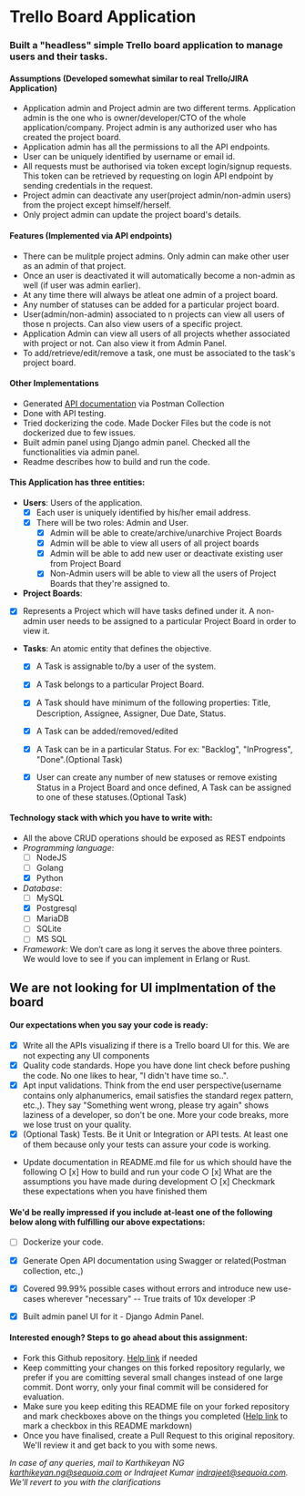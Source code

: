 # Trello Board Application

### Built a "headless" simple Trello board application to manage users and their tasks.	

#### Assumptions (Developed somewhat similar to real Trello/JIRA Application)
 - Application admin and Project admin are two different terms. Application admin is the one who is owner/developer/CTO of the whole application/company. Project admin is any authorized user who has created the project board.
 - Application admin has all the permissions to all the API endpoints.
 - User can be uniquely identified by username or email id.
 - All requests must be authorised via token except login/signup requests. This token can be retrieved by requesting on login API endpoint by sending credentials in the request.
 - Project admin can deactivate any user(project admin/non-admin users) from the project except himself/herself.
 - Only project admin can update the project board's details. 

 #### Features (Implemented via API endpoints)
  - There can be mulitple project admins. Only admin can make other user as an admin of that project.
  - Once an user is deactivated it will automatically become a non-admin as well (if user was admin earlier).
  - At any time there will always be atleat one admin of a project board.
  - Any number of statuses can be added for a particular project board.
  - User(admin/non-admin) associated to n projects can view all users of those n projects. Can also view users of a specific project.
  - Application Admin can view all users of all projects whether associated with project or not. Can also view it from Admin Panel.
  - To add/retrieve/edit/remove a task, one must be associated to the task's project board.

#### Other Implementations
 - Generated [API documentation](https://www.getpostman.com/collections/676f38b3884d762d4f9d) via Postman Collection
 - Done with API testing.
 - Tried dockerizing the code. Made Docker Files but the code is not dockerized due to few issues.
 - Built admin panel using Django admin panel. Checked all the functionalities via admin panel.
 - Readme describes how to build and run the code.


#### This Application has three entities:

  - **Users**: Users of the application. 
    - [x] Each user is uniquely identified by his/her email address.
    - [x] There will be two roles: Admin and User. 
      - [x] Admin will be able to create/archive/unarchive Project Boards
      - [x] Admin will be able to view all users of all project boards
      - [x] Admin will be able to add new user or deactivate existing user from Project Board
      - [x] Non-Admin users will be able to view all the users of Project Boards that they're assigned to.
				
  - **Project Boards**: 
   - [x] Represents a Project which will have tasks defined under it. A non-admin user needs to be assigned to a particular Project Board in order to view it. 
		
  - **Tasks**: An atomic entity that defines the objective. 
    - [x] A Task is assignable to/by a user of the system. 
    - [x] A Task belongs to a particular Project Board.
    - [x] A Task should have minimum of the following properties: Title, Description, Assignee, Assigner, Due Date, Status.
    - [x] A Task can be added/removed/edited
    - [x] A Task can be in a particular Status. For ex: "Backlog", "InProgress", "Done".(Optional Task)
    - [x] User can create any number of new statuses or remove existing Status in a Project Board and once defined, A Task can be assigned to one of these statuses.(Optional Task)
	


#### Technology stack with which you have to write with:
  - All the above CRUD operations should be exposed as REST endpoints
  - _Programming language_: 
    - [ ] NodeJS
	- [ ] Golang
	- [x] Python
  - _Database_: 
    - [ ] MySQL
	- [x] Postgresql
	- [ ] MariaDB
	- [ ] SQLite
	- [ ] MS SQL
  - _Framework_: We don’t care as long it serves the above three pointers. We would love to see if you can implement in Erlang or Rust. 


##  We are not looking for UI implmentation of the board 

#### Our expectations when you say your code is ready:
  - [x] Write all the APIs visualizing if there is a Trello board UI for this. We are not expecting any UI components
  - [x] Quality code standards. Hope you have done lint check before pushing the code. No one likes to hear, "I didn't have time so..".
  - [x] Apt input validations. Think from the end user perspective(username contains only alphanumerics, email satisfies the standard regex pattern, etc.,). They say "Something went wrong, please try again" shows laziness of a developer, so don't be one. More your code breaks, more we lose trust on your quality.
  - [x] (Optional Task) Tests. Be it Unit or Integration or API tests. At least one of them because only your tests can assure your code is working. 
  - Update documentation in README.md file for us which should have the following
		○ [x] How to build and run your code
		○ [x] What are the assumptions you have made during development
		○ [x] Checkmark these expectations when you have finished them
	

#### We'd be really impressed if you include at-least one of the following below along with fulfilling our above expectations:
  - [ ] Dockerize your code.
  - [x] Generate Open API documentation using Swagger or related(Postman collection, etc.,)
  - [x] Covered 99.99% possible cases without errors and introduce new use-cases wherever "necessary" -- True traits of 10x developer :P
  - [x] Built admin panel UI for it - Django Admin Panel.
  


#### Interested enough? Steps to go ahead about this assignment:
  - Fork this Github repository. [Help link](https://guides.github.com/activities/forking) if needed
  - Keep committing your changes on this forked repository regularly, we prefer if you are comitting several small changes instead of one large commit. Dont worry, only your final commit will be considered for evaluation.
  - Make sure you keep editing this README file on your forked repository and mark checkboxes above on the things you completed ([Help link](https://www.markdownguide.org/extended-syntax/#task-lists) to mark a checkbox in this README markdown)
  - Once you have finalised, create a Pull Request to this original repository. We'll review it and get back to you with some news.
  

 
_In case of any queries, mail to Karthikeyan NG <karthikeyan.ng@sequoia.com> or Indrajeet Kumar <indrajeet@sequoia.com>. We'll revert to you with the clarifications_
 
 

